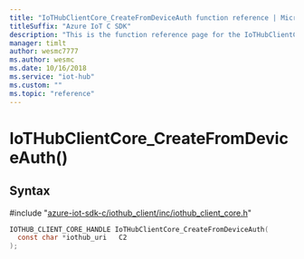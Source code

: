```yaml
---                             
title: "IoTHubClientCore_CreateFromDeviceAuth function reference | Microsoft Docs" 
titleSuffix: "Azure IoT C SDK"            
description: "This is the function reference page for the IoTHubClientCore_CreateFromDeviceAuth() function in the Azure IoT C SDK. This SDK is used with Azure IoT Hub and Azure IoT Hub Device Provisioning Service"            
manager: timlt                 
author: wesmc7777              
ms.author: wesmc               
ms.date: 10/16/2018                    
ms.service: "iot-hub"             
ms.custom: ""                
ms.topic: "reference"        
---                            
```


# IoTHubClientCore_CreateFromDeviceAuth()

## Syntax

\#include "[azure-iot-sdk-c/iothub_client/inc/iothub_client_core.h](../iothub-client-core-h.md)"  
```C
IOTHUB_CLIENT_CORE_HANDLE IoTHubClientCore_CreateFromDeviceAuth(
  const char *iothub_uri   C2
);
```

